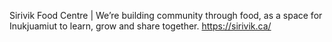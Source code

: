 Sirivik Food Centre | We’re building community through food, as a space for Inukjuamiut to learn, grow and share together.
https://sirivik.ca/

